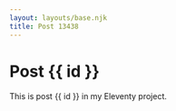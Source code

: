 ```yaml
---
layout: layouts/base.njk
title: Post 13438
---
```


# Post {{ id }}

This is post {{ id }} in my Eleventy project.
